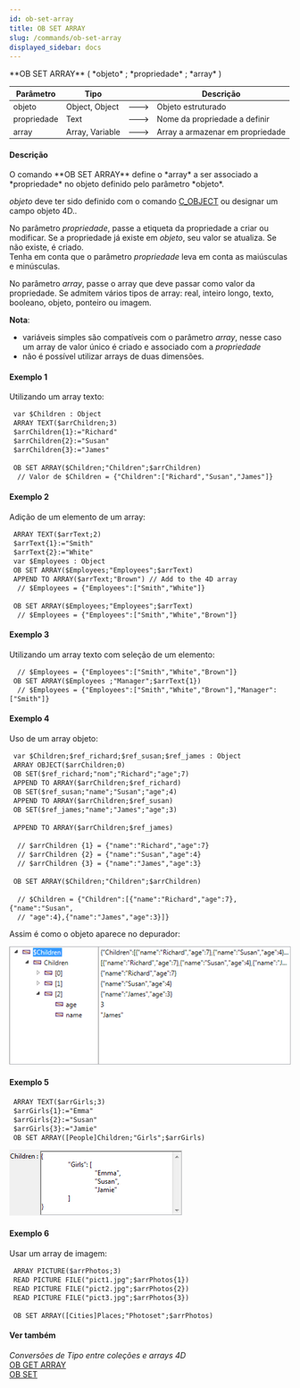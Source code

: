 ```yaml
---
id: ob-set-array
title: OB SET ARRAY
slug: /commands/ob-set-array
displayed_sidebar: docs
---
```


<!--REF #_command_.OB SET ARRAY.Syntax-->**OB SET ARRAY** ( *objeto* ; *propriedade* ; *array* )<!-- END REF-->
<!--REF #_command_.OB SET ARRAY.Params-->
| Parâmetro | Tipo |  | Descrição |
| --- | --- | --- | --- |
| objeto | Object, Object | &#x1F852; | Objeto estruturado |
| propriedade | Text | &#x1F852; | Nome da propriedade a definir |
| array | Array, Variable | &#x1F852; | Array a armazenar em propriedade |

<!-- END REF-->

#### Descrição 

<!--REF #_command_.OB SET ARRAY.Summary-->O comando **OB SET ARRAY** define o *array* a ser associado a *propriedade* no objeto definido pelo parâmetro *objeto*.<!-- END REF-->

*objeto* deve ter sido definido com o comando [C\_OBJECT](c-object.md) ou designar um campo objeto 4D..  
  
No parâmetro *propriedade*, passe a etiqueta da propriedade a criar ou modificar. Se a propriedade já existe em *objeto*, seu valor se atualiza. Se não existe, é criado.  
Tenha em conta que o parâmetro *propriedade* leva em conta as maiúsculas e minúsculas.  
  
No parâmetro *array*, passe o array que deve passar como valor da propriedade. Se admitem vários tipos de array: real, inteiro longo, texto, booleano, objeto, ponteiro ou imagem.  
  
**Nota**: 

* variáveis simples são compatíveis com o parâmetro *array*, nesse caso um array de valor único é criado e associado com a *propriedade*
* não é possível utilizar arrays de duas dimensões.

#### Exemplo 1 

Utilizando um array texto:

```4d
 var $Children : Object
 ARRAY TEXT($arrChildren;3)
 $arrChildren{1}:="Richard"
 $arrChildren{2}:="Susan"
 $arrChildren{3}:="James"
 
 OB SET ARRAY($Children;"Children";$arrChildren)
  // Valor de $Children = {"Children":["Richard","Susan","James"]}
```

#### Exemplo 2 

Adição de um elemento de um array:

```4d
 ARRAY TEXT($arrText;2)
 $arrText{1}:="Smith"
 $arrText{2}:="White"
 var $Employees : Object
 OB SET ARRAY($Employees;"Employees";$arrText)
 APPEND TO ARRAY($arrText;"Brown") // Add to the 4D array
  // $Employees = {"Employees":["Smith","White"]}
 
 OB SET ARRAY($Employees;"Employees";$arrText)
  // $Employees = {"Employees":["Smith","White","Brown"]}
```

#### Exemplo 3 

Utilizando um array texto com seleção de um elemento:

```4d
  // $Employees = {"Employees":["Smith","White","Brown"]}
 OB SET ARRAY($Employees ;"Manager";$arrText{1})
  // $Employees = {"Employees":["Smith","White","Brown"],"Manager":["Smith"]}
```

#### Exemplo 4 

Uso de um array objeto:

```4d
 var $Children;$ref_richard;$ref_susan;$ref_james : Object
 ARRAY OBJECT($arrChildren;0)
 OB SET($ref_richard;"nom";"Richard";"age";7)
 APPEND TO ARRAY($arrChildren;$ref_richard)
 OB SET($ref_susan;"name";"Susan";"age";4)
 APPEND TO ARRAY($arrChildren;$ref_susan)
 OB SET($ref_james;"name";"James";"age";3)
 
 APPEND TO ARRAY($arrChildren;$ref_james)
 
  // $arrChildren {1} = {"name":"Richard","age":7}
  // $arrChildren {2} = {"name":"Susan","age":4}
  // $arrChildren {3} = {"name":"James","age":3}
 
 OB SET ARRAY($Children;"Children";$arrChildren)
 
  // $Children = {"Children":[{"name":"Richard","age":7},{"name":"Susan",
  // "age":4},{"name":"James","age":3}]}
```

Assim é como o objeto aparece no depurador:

![](../assets/en/commands/pict1211436.en.png)

#### Exemplo 5 

```4d
 ARRAY TEXT($arrGirls;3)
 $arrGirls{1}:="Emma"
 $arrGirls{2}:="Susan"
 $arrGirls{3}:="Jamie"
 OB SET ARRAY([People]Children;"Girls";$arrGirls)
```

![](../assets/en/commands/pict1899097.en.png)

#### Exemplo 6 

Usar um array de imagem:

```4d
 ARRAY PICTURE($arrPhotos;3)
 READ PICTURE FILE("pict1.jpg";$arrPhotos{1})
 READ PICTURE FILE("pict2.jpg";$arrPhotos{2})
 READ PICTURE FILE("pict3.jpg";$arrPhotos{3})
 
 OB SET ARRAY([Cities]Places;"Photoset";$arrPhotos)
```

#### Ver também 

*Conversões de Tipo entre coleções e arrays 4D*  
[OB GET ARRAY](ob-get-array.md)  
[OB SET](ob-set.md)  